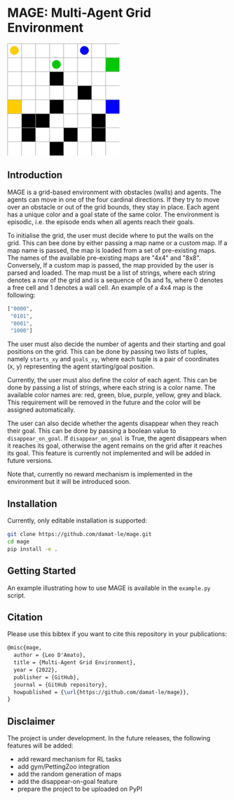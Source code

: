# MAGE: Multi-Agent Grid Environment

![](img/movie.gif)

## Introduction

MAGE is a grid-based environment with obstacles (walls) and agents. The agents can move in one of the four cardinal directions. If they try to move over an obstacle or out of the grid bounds, they stay in place. Each agent has a unique color and a goal state of the same color. The environment is episodic, i.e. the episode ends when all agents reach their goals.

To initialise the grid, the user must decide where to put the walls on the grid. This can bee done by either passing a map name or a custom map. If a map name is passed, the map is loaded from a set of pre-existing maps. The names of the available pre-existing maps are "4x4" and "8x8". Conversely, If a custom map is passed, the map provided by the user is parsed and loaded. The map must be a list of strings, where each string denotes a row of the grid and is a sequence of 0s and 1s, where 0 denotes a free cell and 1 denotes a wall cell. An example of a 4x4 map is the following:

```python
["0000", 
 "0101", 
 "0001", 
 "1000"]
``` 

The user must also decide the number of agents and their starting and goal positions on the grid. This can be done by passing two lists of tuples, namely `starts_xy` and `goals_xy`, where each tuple is a pair of coordinates (x, y) representing the agent starting/goal position. 

Currently, the user must also define the color of each agent. This can be done by passing a list of strings, where each string is a color name. The available color names are: red, green, blue, purple, yellow, grey and black. This requirement will be removed in the future and the color will be assigned automatically.

The user can also decide whether the agents disappear when they reach their goal. This can be done by passing a boolean value to `disappear_on_goal`. If `disappear_on_goal` is True, the agent disappears when it reaches its goal, otherwise the agent remains on the grid after it reaches its goal. This feature is currently not implemented and will be added in future versions.

Note that, currently no reward mechanism is implemented in the environment but it will be introduced soon.

## Installation

<!---
To install SimpleGrid, you can either use pip

```bash
pip install mage
```

or you can clone the repository and run an editable installation

```bash
git clone https://github.com/damat-le/mage.git
cd mage
pip install -e .
```
--->

Currently, only editable installation is supported:

```bash
git clone https://github.com/damat-le/mage.git
cd mage
pip install -e .
```

## Getting Started

An example illustrating how to use MAGE is available in the `example.py` script.

## Citation

Please use this bibtex if you want to cite this repository in your publications:

```tex
@misc{mage,
  author = {Leo D'Amato},
  title = {Multi-Agent Grid Environment},
  year = {2022},
  publisher = {GitHub},
  journal = {GitHub repository},
  howpublished = {\url{https://github.com/damat-le/mage}},
}
```
## Disclaimer

The project is under development. In the future releases, the following features will be added:

- add reward mechanism for RL tasks
- add gym/PettingZoo integration
- add the random generation of maps
- add the disappear-on-goal feature
- prepare the project to be uploaded on PyPI

<!---
## Getting Started

Basic usage options:

```python
import gym 
import gym_simplegrid

# Load the default 8x8 map
env = gym.make('SimpleGrid-8x8-v0')

# Load the default 4x4 map
env = gym.make('SimpleGrid-4x4-v0')

# Load a random map
env = gym.make('SimpleGrid-v0')

# Load a custom map with multiple starting states
# At the beginning of each episode a new starting state will be sampled
my_desc = [
        "SEEEEEES",
        "EEESEEES",
        "WEEWEEEE",
        "EEEEEWEG",
    ]
env = gym.make('SimpleGrid-v0', desc=my_desc)

# Set custom rewards and introduce noise
# The agent will move in the intended direction with probability 1-p_noise
my_reward_map = {
        b'E': -1.0,
        b'S': -0.0,
        b'W': -5.0,
        b'G': 5.0,
    }
env = gym.make('SimpleGrid-8x8-v0', reward_map=my_reward_map, p_noise=.4)
```

Example with rendering:

```python
import gym 
import gym_simplegrid

env = gym.make('SimpleGrid-8x8-v0')
observation = env.reset()
T = 50
for _ in range(T):
    action = env.action_space.sample()
    env.render()
    observation, reward, done, info = env.step(action)
    if done:
        observation = env.reset()
env.close()
```
--->
